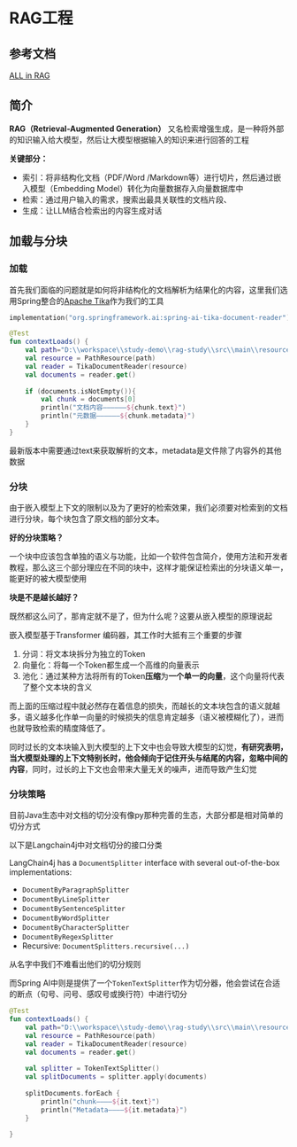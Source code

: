 # RAG工程

## 参考文档

[ALL in RAG](https://datawhalechina.github.io/all-in-rag/#/chapter2/05_text_chunking)

## 简介

**RAG（Retrieval-Augmented Generation）** 又名检索增强生成，是一种将外部的知识输入给大模型，然后让大模型根据输入的知识来进行回答的工程

**关键部分：**

- 索引：将非结构化文档（PDF/Word /Markdown等）进行切片，然后通过嵌入模型（Embedding Model）转化为向量数据存入向量数据库中
- 检索：通过用户输入的需求，搜索出最具关联性的文档片段、
- 生成：让LLM结合检索出的内容生成对话

## 加载与分块

### 加载

首先我们面临的问题就是如何将非结构化的文档解析为结果化的内容，这里我们选用Spring整合的[Apache Tika](https://tika.apache.org/)作为我们的工具

```kotlin
implementation("org.springframework.ai:spring-ai-tika-document-reader")
```

```kotlin
@Test  
fun contextLoads() {  
    val path="D:\\workspace\\study-demo\\rag-study\\src\\main\\resources\\Prompt.pdf"  
    val resource = PathResource(path)  
    val reader = TikaDocumentReader(resource)  
    val documents = reader.get()  
  
    if (documents.isNotEmpty()){  
        val chunk = documents[0]  
        println("文档内容——————${chunk.text}")  
        println("元数据——————${chunk.metadata}")  
    }  
}
```

最新版本中需要通过text来获取解析的文本，metadata是文件除了内容外的其他数据

### 分块

由于嵌入模型上下文的限制以及为了更好的检索效果，我们必须要对检索到的文档进行分块，每个块包含了原文档的部分文本。

**好的分块策略？**

一个块中应该包含单独的语义与功能，比如一个软件包含简介，使用方法和开发者教程，那么这三个部分理应在不同的块中，这样才能保证检索出的分块语义单一，能更好的被大模型使用

**块是不是越长越好？**

既然都这么问了，那肯定就不是了，但为什么呢？这要从嵌入模型的原理说起

嵌入模型基于Transformer 编码器，其工作时大抵有三个重要的步骤

1. 分词：将文本块拆分为独立的Token
2. 向量化：将每一个Token都生成一个高维的向量表示
3. 池化：通过某种方法将所有的Token**压缩**为**一个单一的向量**，这个向量将代表了整个文本块的含义

而上面的压缩过程中就必然存在着信息的损失，而越长的文本块包含的语义就越多，语义越多化作单一向量的时候损失的信息肯定越多（语义被模糊化了），进而也就导致检索的精度降低了。

同时过长的文本块输入到大模型的上下文中也会导致大模型的幻觉，**有研究表明，当大模型处理的上下文特别长时，他会倾向于记住开头与结尾的内容，忽略中间的内容**，同时，过长的上下文也会带来大量无关的噪声，进而导致产生幻觉

### 分块策略

目前Java生态中对文档的切分没有像py那种完善的生态，大部分都是相对简单的切分方式

以下是Langchain4j中对文档切分的接口分类

LangChain4j has a `DocumentSplitter` interface with several out-of-the-box implementations:

- `DocumentByParagraphSplitter`
- `DocumentByLineSplitter`
- `DocumentBySentenceSplitter`
- `DocumentByWordSplitter`
- `DocumentByCharacterSplitter`
- `DocumentByRegexSplitter`
- Recursive: `DocumentSplitters.recursive(...)`

从名字中我们不难看出他们的切分规则

而Spring AI中则是提供了一个`TokenTextSplitter`作为切分器，他会尝试在合适的断点（句号、问号、感叹号或换行符）中进行切分

```kotlin
@Test  
fun contextLoads() {  
    val path="D:\\workspace\\study-demo\\rag-study\\src\\main\\resources\\Prompt.pdf"  
    val resource = PathResource(path)  
    val reader = TikaDocumentReader(resource)  
    val documents = reader.get()  
  
    val splitter = TokenTextSplitter()  
    val splitDocuments = splitter.apply(documents)  
  
    splitDocuments.forEach {  
        println("chunk————${it.text}")  
        println("Metadata————${it.metadata}")  
    }  
  
}
```

